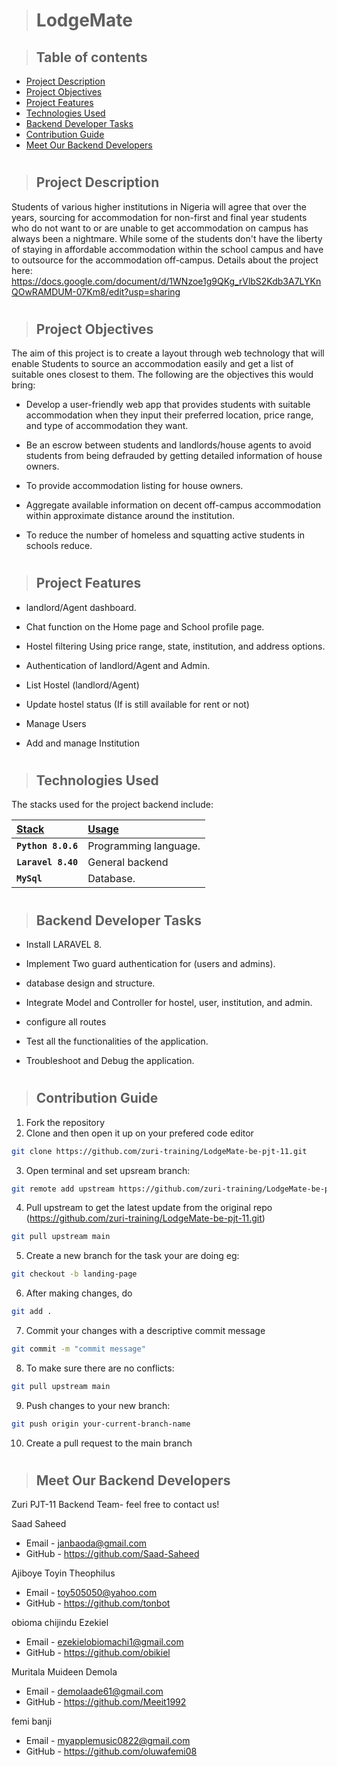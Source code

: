 > # LodgeMate

> ## Table of contents
* [Project Description](#project-description)
* [Project Objectives](#project-objectives)
* [Project Features](#project-features)
* [Technologies Used](#technologies-used)
* [Backend Developer Tasks](#backend-developer-tasks)
* [Contribution Guide](#contribution-guide)
* [Meet Our Backend Developers](#meet-our-backend-developers)

#
> ## Project Description
Students of various higher institutions in Nigeria will agree that over the years, sourcing for accommodation for non-first and final year students who do not want to or are unable to get accommodation on campus has always been a nightmare. While some of the students don't have the liberty of staying in affordable accommodation within the school campus and have to outsource for the accommodation off-campus. Details about the project here: https://docs.google.com/document/d/1WNzoe1g9QKg_rVlbS2Kdb3A7LYKnQOwRAMDUM-07Km8/edit?usp=sharing

<!-- ![site image](https://drive.google.com/uc?) -->

#
> ## Project Objectives
The aim of this project is to create a layout through web technology that will enable Students to source an accommodation easily and get a list of suitable ones closest to them. The following are the objectives this would bring:

- Develop a user-friendly web app that provides students with suitable accommodation when they input their preferred location, price range, and type of accommodation they want.

- Be an escrow between students and landlords/house agents to avoid students from being defrauded by getting detailed information of house owners.

- To provide accommodation listing for house owners.

- Aggregate available information on decent off-campus accommodation within approximate distance around the institution.

- To reduce the number of homeless and squatting active students in schools reduce.


#
> ## Project Features
- landlord/Agent dashboard.

- Chat function on the Home page and School profile page.

- Hostel filtering Using price range, state, institution, and address options.

- Authentication of landlord/Agent and Admin.

- List Hostel (landlord/Agent)

- Update hostel status (If is still available for rent or not) 

- Manage Users 

- Add and manage Institution 

#
> ## Technologies Used
The stacks used for the project backend include:

| <b><u>Stack</u></b> | <b><u>Usage</u></b> |
| :---         | :---         |
| **`Python 8.0.6`** | Programming language. |
| **`Laravel 8.40`** | General backend |
| **`MySql`** | Database. |

#
> ## Backend Developer Tasks

- Install LARAVEL 8.

- Implement Two guard authentication for (users and admins).

- database design and structure.

- Integrate Model and Controller for hostel, user, institution, and admin.

- configure all routes

- Test all the functionalities of the application.

- Troubleshoot and Debug the application.
 

#
> ##  Contribution Guide

1.  Fork the repository
2.  Clone and then open it up on your prefered code editor
```bash 
git clone https://github.com/zuri-training/LodgeMate-be-pjt-11.git
```

3.  Open terminal and set upsream branch:  
```bash 
git remote add upstream https://github.com/zuri-training/LodgeMate-be-pjt-11.git
```

4.  Pull upstream to get the latest update from the original repo (https://github.com/zuri-training/LodgeMate-be-pjt-11.git)
```bash
git pull upstream main
```

5.  Create a new branch for the task your are doing eg: 
```bash
git checkout -b landing-page
```

6.  After making changes, do
```bash
git add .
```

7.  Commit your changes with a descriptive commit message 
```bash
git commit -m "commit message"
```

8.  To make sure there are no conflicts:
```bash
git pull upstream main
```

9.  Push changes to your new branch: 
```bash
git push origin your-current-branch-name
```

10. Create a pull request to the main branch


#
> ## Meet Our Backend Developers

Zuri PJT-11 Backend Team- feel free to contact us!

Saad Saheed
- Email - janbaoda@gmail.com
- GitHub - https://github.com/Saad-Saheed

Ajiboye Toyin Theophilus
- Email - toy505050@yahoo.com
- GitHub - https://github.com/tonbot

obioma chijindu Ezekiel
- Email - ezekielobiomachi1@gmail.com
- GitHub - https://github.com/obikiel

Muritala Muideen Demola
- Email - demolaade61@gmail.com
- GitHub - https://github.com/Meeit1992

femi banji
- Email - myapplemusic0822@gmail.com
- GitHub - https://github.com/oluwafemi08